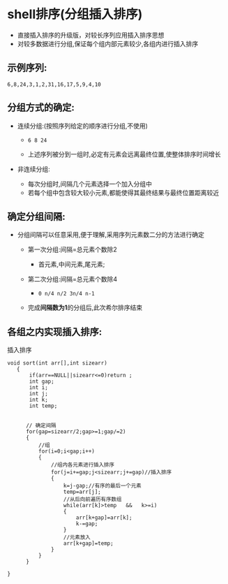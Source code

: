 # shell排序(分组插入排序)

- 直接插入排序的升级版，对较长序列应用插入排序思想
- 对较多数据进行分组,保证每个组内部元素较少,各组内进行插入排序

## 示例序列:

```
6,8,24,3,1,2,31,16,17,5,9,4,10
```

## 分组方式的确定:

- 连续分组:(按照序列给定的顺序进行分组,不使用)

  - ```
    6 8 24 
    ```

  - 上述序列被分到一组时,必定有元素会远离最终位置,使整体排序时间增长

- 非连续分组:

  - 每次分组时,间隔几个元素选择一个加入分组中
  - 若每个组中包含较大较小元素,都能使得其最终结果与最终位置距离较近

## 确定分组间隔:

- 分组间隔可以任意采用,便于理解,采用序列元素数二分的方法进行确定
  - 第一次分组:间隔=总元素个数除2

    - 首元素,中间元素,尾元素;

  - 第二次分组:间隔=总元素个数除4

    - ```
      0 n/4 n/2 3n/4 n-1
      ```

  - 完成**间隔数为1**的分组后,此次希尔排序结束

## 各组之内实现插入排序:

插入排序



```
void sort(int arr[],int sizearr)
   {   
       if(arr==NULL||sizearr<=0)return ;
       int gap;
       int i;
       int j;
       int k;
       int temp;
      

      // 确定间隔
      for(gap=sizearr/2;gap>=1;gap/=2)
      {
          //组
          for(i=0;i<gap;i++)
          {
              //组内各元素进行插入排序
              for(j=i+=gap;j<sizearr;j+=gap)//插入排序
              {
                  k=j-gap;//有序的最后一个元素
                  temp=arr[j];
                  //从后向前遍历有序数组   
                  while(arr[k]>temp   &&   k>=i)
                  {
                      arr[k+gap]=arr[k];
                      k-=gap;
                  }
                  //元素放入
                  arr[k+gap]=temp;
              }
          }
      }

}


```
























